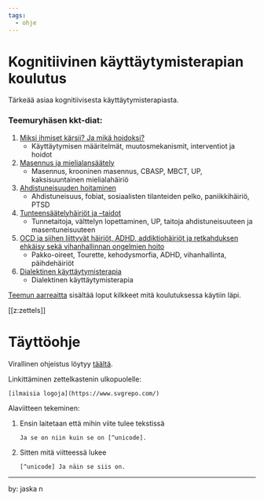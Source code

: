 ```yaml
---
tags:
  - ohje
---
```


# Kognitiivinen käyttäytymisterapian koulutus

Tärkeää asiaa kognitiivisesta käyttäytymisterapiasta.

### Teemuryhäsen kkt-diat:
1. [Miksi ihmiset kärsii? Ja mikä hoidoksi?](./static/KKT_ryhänen_1.pdf)
	- Käyttäytymisen määritelmät, muutosmekanismit, interventiot ja hoidot
2. [Masennus ja mielialansäätely](./static/KKT_ryhänen_2.pdf)
	- Masennus, krooninen masennus, CBASP, MBCT, UP, kaksisuuntainen mielialahäiriö
3. [Ahdistuneisuuden hoitaminen](./static/KKT_ryhänen_3.pdf)
 	- Ahdistuneisuus, fobiat, sosiaalisten tilanteiden pelko, paniikkihäiriö, PTSD
4. [Tunteensäätelyhäiriöt ja –taidot](./static/KKT_ryhänen_4.pdf)
	- Tunnetaitoja, välttelyn lopettaminen, UP, taitoja ahdistuneisuuteen ja masentuneisuuteen
5. [OCD ja siihen liittyvät häiriöt, ADHD,
addiktiohäiriöt ja retkahduksen ehkäisy sekä
vihanhallinnan ongelmien hoito](./static/KKT_ryhänen_5.pdf)
	- Pakko-oireet, Tourette, kehodysmorfia, ADHD, vihanhallinta, päihdehäiriöt
6. [Dialektinen käyttäytymisterapia](./static/KKT_ryhänen_6.pdf)
	- Dialektinen käyttäytymisterapia

[Teemun aarreaitta](https://www.dropbox.com/sh/n5bsoozqffci7qs/AACjk_JIpOanPU79KPYrylgMa?dl=0) sisältää loput kilkkeet mitä koulutuksessa käytiin läpi.

[[z:zettels]]



# Täyttöohje
Virallinen ohjeistus löytyy [täältä](https://neuron.zettel.page/).

Linkittäminen zettelkastenin ulkopuolelle: 
```
[ilmaisia logoja](https://www.svgrepo.com/)
```
Alaviitteen tekeminen:
1. Ensin laitetaan että mihin viite tulee tekstissä
	```
	Ja se on niin kuin se on [^unicode].
	```
2. Sitten mitä viitteessä lukee
	```
	[^unicode] Ja näin se siis on.
	```

---
by: jaska n

